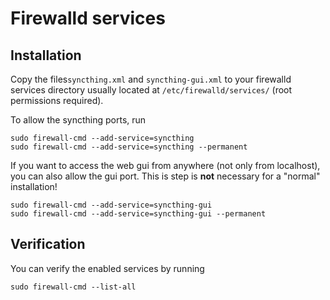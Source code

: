 Firewalld services
==================
Installation
------------
Copy the files`syncthing.xml` and `syncthing-gui.xml`  to your firewalld services directory usually located at `/etc/firewalld/services/` (root permissions required).

To allow the syncthing ports, run
```
sudo firewall-cmd --add-service=syncthing
sudo firewall-cmd --add-service=syncthing --permanent
```
If you want to access the web gui from anywhere (not only from localhost), you can also allow the gui port.
This is step is **not** necessary for a "normal" installation!
```
sudo firewall-cmd --add-service=syncthing-gui
sudo firewall-cmd --add-service=syncthing-gui --permanent
```


Verification
------------
You can verify the enabled services by running
```
sudo firewall-cmd --list-all
```
